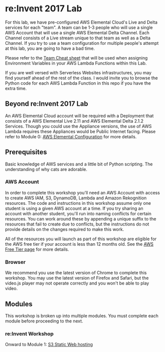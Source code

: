 # re:Invent 2017 Lab

For this lab, we have pre-configured AWS Elemental Cloud's Live and Delta services for each "team". A team can be 1-3 people who will use a single AWS Account that will use a single AWS Elemental Delta Channel. Each Channel consists of a Live stream unique to that team as well as a Delta Channel. If you try to use a team configuration for multiple people's attempt at this lab, you are going to have a bad time.

Please refer to the [Team Cheat sheet](teams.md) that will be used when assigning Environment Variables in your AWS Lambda Functions within this Lab.

If you are well versed with Serverless Websites infrastructures, you may find yourself ahead of the rest of the class. I would invite you to browse the Python code for each AWS Lambda Function in this repo if you have the extra time.

## Beyond re:Invent 2017 Lab

An AWS Elemental Cloud account will be required with a Deployment that consists of a AWS Elemental Live 2.11 and AWS Elemental Delta 2.1.2 Services. Though you could use the Appliance versions, the use of AWS Lambda requires these Appliances would be Public Internet facing. Please refer to Module 0: [AWS Elemental Configuration](../0_AWSElementalLiveDelta/README.md ) for more details.

## Prerequisites

Basic knowledge of AWS services and a little bit of Python scripting. The understanding of why cats are adorable.

### AWS Account

In order to complete this workshop you'll need an AWS Account with access to create AWS IAM, S3, DynamoDB, Lambda and Amazon Rekognition resources. The code and instructions in this workshop assume only one student is using a given AWS account at a time. If you try sharing an account with another student, you'll run into naming conflicts for certain resources. You can work around these by appending a unique suffix to the resources that fail to create due to conflicts, but the instructions do not provide details on the changes required to make this work.

All of the resources you will launch as part of this workshop are eligible for the AWS free tier if your account is less than 12 months old. See the [AWS Free Tier page](https://aws.amazon.com/free/) for more details.

### Browser

We recommend you use the latest version of Chrome to complete this workshop. You may use the latest version of Firefox and Safari, but the video.js player may not operate correctly and you won't be able to play video.

## Modules

This workshop is broken up into multiple modules. You must complete each module before proceeding to the next.

### re:Invent Workshop

Onward to Module 1: [S3 Static Web hosting](../1_StaticWebHosting/README.md)
